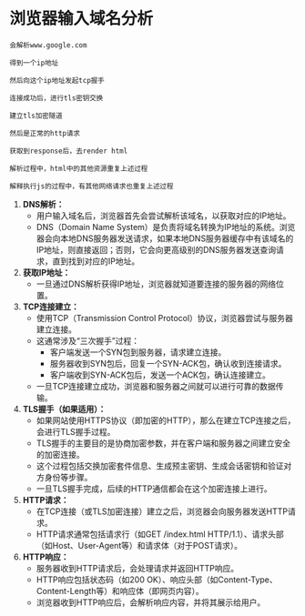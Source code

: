 # 浏览器输入域名分析

```
会解析www.google.com

得到一个ip地址

然后向这个ip地址发起tcp握手

连接成功后，进行tls密钥交换

建立tls加密隧道

然后是正常的http请求

获取到response后，去render html

解析过程中，html中的其他资源重复上述过程

解释执行js的过程中，有其他网络请求也重复上述过程
```



1. **DNS解析：**
   - 用户输入域名后，浏览器首先会尝试解析该域名，以获取对应的IP地址。
   - DNS（Domain Name System）是负责将域名转换为IP地址的系统。浏览器会向本地DNS服务器发送请求，如果本地DNS服务器缓存中有该域名的IP地址，则直接返回；否则，它会向更高级别的DNS服务器发送查询请求，直到找到对应的IP地址。
2. **获取IP地址：**
   - 一旦通过DNS解析获得IP地址，浏览器就知道要连接的服务器的网络位置。
3. **TCP连接建立：**
   - 使用TCP（Transmission Control Protocol）协议，浏览器尝试与服务器建立连接。
   - 这通常涉及“三次握手”过程：
     - 客户端发送一个SYN包到服务器，请求建立连接。
     - 服务器收到SYN包后，回复一个SYN-ACK包，确认收到连接请求。
     - 客户端收到SYN-ACK包后，发送一个ACK包，确认连接建立。
   - 一旦TCP连接建立成功，浏览器和服务器之间就可以进行可靠的数据传输。
4. **TLS握手（如果适用）：**
   - 如果网站使用HTTPS协议（即加密的HTTP），那么在建立TCP连接之后，会进行TLS握手过程。
   - TLS握手的主要目的是协商加密参数，并在客户端和服务器之间建立安全的加密连接。
   - 这个过程包括交换加密套件信息、生成预主密钥、生成会话密钥和验证对方身份等步骤。
   - 一旦TLS握手完成，后续的HTTP通信都会在这个加密连接上进行。
5. **HTTP请求：**
   - 在TCP连接（或TLS加密连接）建立之后，浏览器会向服务器发送HTTP请求。
   - HTTP请求通常包括请求行（如GET /index.html HTTP/1.1）、请求头部（如Host、User-Agent等）和请求体（对于POST请求）。
6. **HTTP响应：**
   - 服务器收到HTTP请求后，会处理请求并返回HTTP响应。
   - HTTP响应包括状态码（如200 OK）、响应头部（如Content-Type、Content-Length等）和响应体（即网页内容）。
   - 浏览器收到HTTP响应后，会解析响应内容，并将其展示给用户。